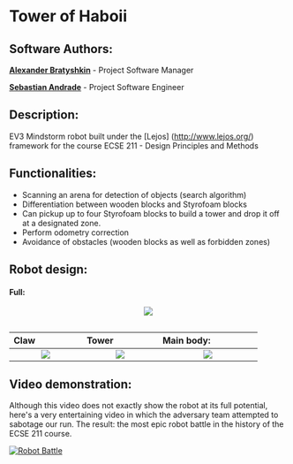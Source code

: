 # Tower of Haboii 

## Software Authors:
[**Alexander Bratyshkin**](http://github.com/alexboii) - Project Software Manager

[**Sebastian Andrade**](http://github.com/pepoandra) - Project Software Engineer

## Description:
EV3 Mindstorm robot built under the [Lejos] (http://www.lejos.org/) framework for the course ECSE 211 - Design Principles and Methods


## Functionalities:
- Scanning an arena for detection of objects (search algorithm)
- Differentiation between wooden blocks and Styrofoam blocks
- Can pickup up to four Styrofoam blocks to build a tower and drop it off at a designated zone.
- Perform odometry correction
- Avoidance of obstacles (wooden blocks as well as forbidden zones) 

## Robot design:

#### Full: 

<div align="center">
<img src="https://i.imgur.com/nD5jTJH.png"/>
</div>

##


Claw &nbsp;&nbsp;  &nbsp; &nbsp; &nbsp; &nbsp;&nbsp;  &nbsp; &nbsp; &nbsp; |  Tower&nbsp;&nbsp;  &nbsp; &nbsp; &nbsp;  &nbsp;&nbsp;  &nbsp; &nbsp; &nbsp; | Main body: &nbsp;&nbsp;  &nbsp; &nbsp; &nbsp; &nbsp;&nbsp;  &nbsp; &nbsp; &nbsp; 
:-------------------------:|:-------------------------:|:-------------------------:
![](https://s29.postimg.org/e5lk5athj/claw.png)|  ![](https://i.imgur.com/byNPADz.png) | ![](https://i.imgur.com/3tWVitb.png)


## Video demonstration: 

Although this video does not exactly show the robot at its full potential, here's a very entertaining video in which the adversary team attempted to sabotage our run. The result: the most epic robot battle in the history of the ECSE 211 course.

[![Robot Battle](https://i.imgur.com/a4tzzZH.png)](https://www.youtube.com/watch?v=mQGQ_WZc36U)


